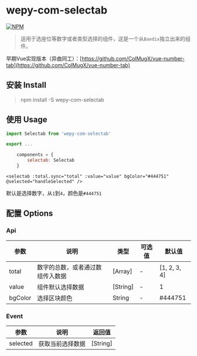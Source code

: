 # wepy-com-selectab

[![NPM](https://nodei.co/npm/wepy-com-selectab.png)](https://nodei.co/npm/wepy-com-selectab/)

> 适用于选座位等数字或者类型选择的组件，这是一个从`Bandix`独立出来的组件。

早期Vue实现版本（异曲同工）：[https://github.com/ColMugX/vue-number-tab](https://github.com/ColMugX/vue-number-tab)

## 安装 Install

> npm install -S wepy-com-selectab

## 使用 Usage

```js
import Selectab from 'wepy-com-selectab'

export ...

    components = {
        selectab: Selectab
    }
```

```vue
<selectab :total.sync="total" :value="value" bgColor="#444751" @selected="handleSelected" />
```
默认是选择数字，从`1`到`4`，颜色是`#444751`

## 配置 Options

### Api

| 参数       | 说明               | 类型              | 可选值         | 默认值     |
| -------- | ---------------- | --------------- | ----------- | ------- |
| total    | 数字的总数，或者通过数组传入数据 | [Array] | -           | [1, 2, 3, 4]       |
| value    | 组件默认选择数据         | [String]        | -           | 1       |
| bgColor  | 选择区块颜色           | String          | -           | #444751 |

### Event

| 参数        | 说明       | 返回值              |
| --------- | -------- | ---------------- |
| selected | 获取当前选择数据 | [String] |
